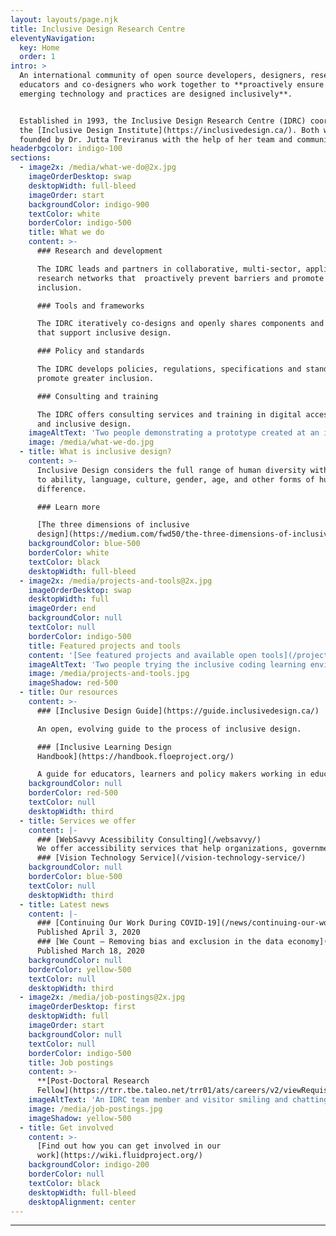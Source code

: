 ```yaml
---
layout: layouts/page.njk
title: Inclusive Design Research Centre
eleventyNavigation:
  key: Home
  order: 1
intro: >
  An international community of open source developers, designers, researchers,
  educators and co-designers who work together to **proactively ensure that
  emerging technology and practices are designed inclusively**. 


  Established in 1993, the Inclusive Design Research Centre (IDRC) coordinates
  the [Inclusive Design Institute](https://inclusivedesign.ca/). Both were
  founded by Dr. Jutta Treviranus with the help of her team and community.
headerbgcolor: indigo-100
sections:
  - image2x: /media/what-we-do@2x.jpg
    imageOrderDesktop: swap
    desktopWidth: full-bleed
    imageOrder: start
    backgroundColor: indigo-900
    textColor: white
    borderColor: indigo-500
    title: What we do
    content: >-
      ### Research and development

      The IDRC leads and partners in collaborative, multi-sector, applied
      research networks that  proactively prevent barriers and promote greater
      inclusion.

      ### Tools and frameworks

      The IDRC iteratively co-designs and openly shares components and systems
      that support inclusive design.

      ### Policy and standards

      The IDRC develops policies, regulations, specifications and standards to
      promote greater inclusion.

      ### Consulting and training

      The IDRC offers consulting services and training in digital accessibility
      and inclusive design.
    imageAltText: 'Two people demonstrating a prototype created at an inclusive cities hackathon that the IDRC facilitated.'
    image: /media/what-we-do.jpg
  - title: What is inclusive design?
    content: >-
      Inclusive Design considers the full range of human diversity with respect
      to ability, language, culture, gender, age, and other forms of human
      difference.

      ### Learn more

      [The three dimensions of inclusive
      design](https://medium.com/fwd50/the-three-dimensions-of-inclusive-design-part-one-103cad1ffdc2)
    backgroundColor: blue-500
    borderColor: white
    textColor: black
    desktopWidth: full-bleed
  - image2x: /media/projects-and-tools@2x.jpg
    imageOrderDesktop: swap
    desktopWidth: full
    imageOrder: end
    backgroundColor: null
    textColor: null
    borderColor: indigo-500
    title: Featured projects and tools
    content: '[See featured projects and available open tools](/projects-and-tools/)'
    imageAltText: 'Two people trying the inclusive coding learning environment the IDRC has created, which involves robots, tactile boards, and cards.'
    image: /media/projects-and-tools.jpg
    imageShadow: red-500
  - title: Our resources
    content: >-
      ### [Inclusive Design Guide](https://guide.inclusivedesign.ca/)

      An open, evolving guide to the process of inclusive design. 

      ### [Inclusive Learning Design
      Handbook](https://handbook.floeproject.org/)

      A guide for educators, learners and policy makers working in education.
    backgroundColor: null
    borderColor: red-500
    textColor: null
    desktopWidth: third
  - title: Services we offer
    content: |-
      ### [WebSavvy Acessibility Consulting](/websavvy/)
      We offer accessibility services that help organizations, governments, corporations, and non-profits ensure their offerings are inclusive.
      ### [Vision Technology Service](/vision-technology-service/)
    backgroundColor: null
    borderColor: blue-500
    textColor: null
    desktopWidth: third
  - title: Latest news
    content: |-
      ### [Continuing Our Work During COVID-19](/news/continuing-our-work-during-covid-19/)
      Published April 3, 2020
      ### [We Count – Removing bias and exclusion in the data economy](/news/we-count-removing-bias-and-exclusion-in-the-data-economy/)
      Published March 18, 2020
    backgroundColor: null
    borderColor: yellow-500
    textColor: null
    desktopWidth: third
  - image2x: /media/job-postings@2x.jpg
    imageOrderDesktop: first
    desktopWidth: full
    imageOrder: start
    backgroundColor: null
    textColor: null
    borderColor: indigo-500
    title: Job postings
    content: >-
      **[Post-Doctoral Research
      Fellow](https://trr.tbe.taleo.net/trr01/ats/careers/v2/viewRequisition?org=OCADU&cws=37&rid=1811)**
    imageAltText: 'An IDRC team member and visitor smiling and chatting about a project demonstration at an event.'
    image: /media/job-postings.jpg
    imageShadow: yellow-500
  - title: Get involved
    content: >-
      [Find out how you can get involved in our
      work](https://wiki.fluidproject.org/)
    backgroundColor: indigo-200
    borderColor: null
    textColor: black
    desktopWidth: full-bleed
    desktopAlignment: center
---
```

***
